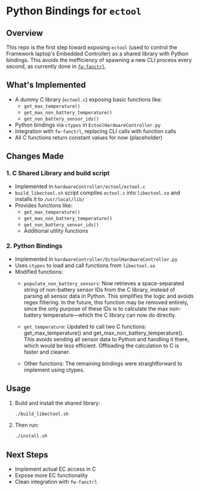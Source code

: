 # Python Bindings for `ectool`

## Overview

This repo is the first step toward exposing `ectool` (used to control the Framework laptop's Embedded Controller) as a shared library with Python bindings. This avoids the inefficiency of spawning a new CLI process every second, as currently done in  [`fw-fanctrl`](https://github.com/TamtamHero/fw-fanctrl/).

## What's Implemented

- A dummy C library (`ectool.c`) exposing basic functions like:
  - `get_max_temperature()`
  - `get_max_non_battery_temperature()`
  - `get_non_battery_sensor_ids()`
- Python bindings via `ctypes` in `EctoolHardwareController.py`
- Integration with `fw-fanctrl`, replacing CLI calls with function calls
- All C functions return constant values for now (placeholder)

## Changes Made
### 1. C Shared Library and build script 
- Implemented in `hardwareController/ectool/ectool.c`
- `build_libectool.sh` script compiles `ectool.c` into `libectool.so` and installs it to `/usr/local/lib/`
- Provides functions like:
  - `get_max_temperature()`
  - `get_max_non_battery_temperature()`
  - `get_non_battery_sensor_ids()`
  -  Additional utility functions 

### 2. Python Bindings
- Implemented in `hardwareController/EctoolHardwareController.py`
- Uses `ctypes` to load and call functions from `libectool.so`
- Modified functions:
  - `populate_non_battery_sensors`: Now retrieves a space-separated string of non-battery sensor IDs from the C library, instead of parsing all sensor data in Python. This simplifies the logic and avoids regex filtering. In the future, this function may be removed entirely, since the only purpose of these IDs is to calculate the max non-battery temperature—which the C library can now do directly.

  - `get_temperature`: Updated to call two C functions: get_max_temperature() and get_max_non_battery_temperature(). This avoids sending all sensor data to Python and handling it there, which would be less efficient. Offloading the calculation to C is faster and cleaner.
  - Other functions:
    The remaining bindings were straightforward to implement using ctypes.

## Usage

1. Build and install the shared library:

   ```bash
   ./build_libectool.sh
   ```
2. Then run:
   ```bash
   ./install.sh
   ```

## Next Steps
- Implement actual EC access in C
- Expose more EC functionality
- Clean integration with `fw-fanctrl`
